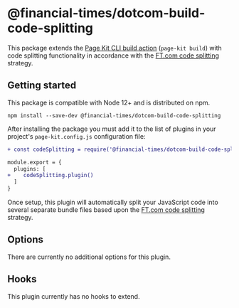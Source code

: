 # @financial-times/dotcom-build-code-splitting

This package extends the [Page Kit CLI build action][cli] (`page-kit build`) with code splitting functionality in accordance with the [FT.com code splitting] strategy.

[cli]: https://github.com/Financial-Times/dotcom-page-kit/tree/master/packages/dotcom-page-kit-cli#build
[FT.com code splitting]: ../../docs/design-decisions/code-splitting-strategy.md


## Getting started

This package is compatible with Node 12+ and is distributed on npm.

```
npm install --save-dev @financial-times/dotcom-build-code-splitting
```

After installing the package you must add it to the list of plugins in your project's `page-kit.config.js` configuration file:

```diff
+ const codeSplitting = require('@financial-times/dotcom-build-code-splitting')

module.export = {
  plugins: [
+    codeSplitting.plugin()
  ]
}
```

Once setup, this plugin will automatically split your JavaScript code into several separate bundle files based upon the [FT.com code splitting] strategy.


## Options

There are currently no additional options for this plugin.


## Hooks

This plugin currently has no hooks to extend.
